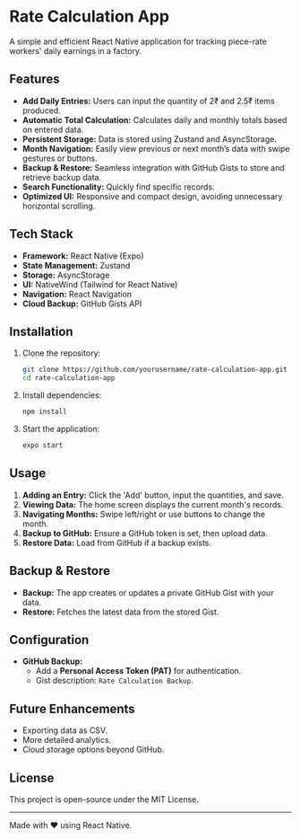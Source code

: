 # Rate Calculation App

A simple and efficient React Native application for tracking piece-rate workers' daily earnings in a factory.

## Features

- **Add Daily Entries:** Users can input the quantity of 2₹ and 2.5₹ items produced.
- **Automatic Total Calculation:** Calculates daily and monthly totals based on entered data.
- **Persistent Storage:** Data is stored using Zustand and AsyncStorage.
- **Month Navigation:** Easily view previous or next month’s data with swipe gestures or buttons.
- **Backup & Restore:** Seamless integration with GitHub Gists to store and retrieve backup data.
- **Search Functionality:** Quickly find specific records.
- **Optimized UI:** Responsive and compact design, avoiding unnecessary horizontal scrolling.

## Tech Stack

- **Framework:** React Native (Expo)
- **State Management:** Zustand
- **Storage:** AsyncStorage
- **UI:** NativeWind (Tailwind for React Native)
- **Navigation:** React Navigation
- **Cloud Backup:** GitHub Gists API

## Installation

1. Clone the repository:
   ```sh
   git clone https://github.com/yourusername/rate-calculation-app.git
   cd rate-calculation-app
   ```
2. Install dependencies:
   ```sh
   npm install
   ```
3. Start the application:
   ```sh
   expo start
   ```

## Usage

1. **Adding an Entry:** Click the 'Add' button, input the quantities, and save.
2. **Viewing Data:** The home screen displays the current month's records.
3. **Navigating Months:** Swipe left/right or use buttons to change the month.
4. **Backup to GitHub:** Ensure a GitHub token is set, then upload data.
5. **Restore Data:** Load from GitHub if a backup exists.

## Backup & Restore

- **Backup:** The app creates or updates a private GitHub Gist with your data.
- **Restore:** Fetches the latest data from the stored Gist.

## Configuration

- **GitHub Backup:**
  - Add a **Personal Access Token (PAT)** for authentication.
  - Gist description: `Rate Calculation Backup`.
  
## Future Enhancements

- Exporting data as CSV.
- More detailed analytics.
- Cloud storage options beyond GitHub.

## License

This project is open-source under the MIT License.

---

Made with ❤️ using React Native.

